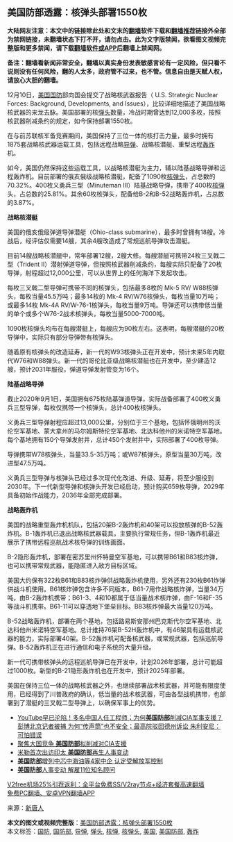 <h2>美国防部透露：核弹头部署1550枚</h2> <p class="notice"><b>大陆网友注意：本文中的链接除此处和文末的<a href="https://github.com/bannedbook/fanqiang" >翻墙</a>软件下载和<a href="https://github.com/killgcd/justmysocks/blob/master/README.md">翻墙推荐</a>链接外全部为禁网链接，未翻墙状态下打不开，请勿点击。此为文字版禁闻，欲看图文视频完整版和更多禁闻，请下载<a href="https://github.com/bannedbook/fanqiang">翻墙软件或APP</a>后翻墙上禁闻网。</p><p>备注：翻墙看新闻非常安全，翻墙以真实身份发表敏感言论有一定风险，但只看不说则没有任何风险，翻的人太多，政府管不过来，也不管。信息自由是天赋人权，请放心大胆的翻墙。</b></p>  <div class="entry"> <p id="conimg">12月10日，<a href="https://www.bannedbook.org/bnews/tag/%e7%be%8e%e5%9b%bd/" class="st_tag internal_tag" rel="tag" title="标签 美国 下的日志">美国</a><a href="https://www.bannedbook.org/bnews/tag/%E5%9B%BD%E9%98%B2/" class="st_tag internal_tag" rel="tag" title="标签 国防 下的日志">国防</a>部向国会提交了战略核武器报告（ U.S. Strategic Nuclear Forces: Background, Developments, and Issues），比较详细地描述了美国战略核武器的来龙去脉。美国部署的核<a href="https://www.bannedbook.org/bnews/tag/%E5%BC%B9%E5%A4%B4/" class="st_tag internal_tag" rel="tag" title="标签 弹头 下的日志">弹头</a>数量，冷战时期曾达到12,000多枚，按照核武器削减条约的规定，如今保持部署1550枚。</p> <p>在与前苏联核军备竞赛期间，美国保持了三位一体的核打击力量，最多时拥有1875套战略核武器运载工具，包括远程战略<a href="https://www.bannedbook.org/bnews/tag/%e5%af%bc%e5%bc%b9/" class="st_tag internal_tag" rel="tag" title="标签 导弹 下的日志">导弹</a>、战略核潜艇、重型远程<a href="https://www.bannedbook.org/bnews/tag/%e8%bd%b0%e7%82%b8/" class="st_tag internal_tag" rel="tag" title="标签 轰炸 下的日志">轰炸</a>机。</p> <p>如今，美国仍然保持这些运载工具，以战略核潜艇为主力，辅以陆基战略导弹和远程轰炸机。目前部署的俄亥俄级战略核潜艇，配备了1090枚<a href="https://www.bannedbook.org/bnews/tag/%e6%a0%b8%e5%bc%b9%e5%a4%b4/" class="st_tag internal_tag" rel="tag" title="标签 核弹头 下的日志">核弹头</a>，占总数的70.32%。400枚义勇兵三型（Minuteman III）陆基战略导弹，携带了400枚<a href="https://www.bannedbook.org/bnews/tag/%e6%a0%b8%e5%bc%b9/" class="st_tag internal_tag" rel="tag" title="标签 核弹 下的日志">核弹</a>头，占总数的25.81%。其余60枚核弹头，配备给B-2和B-52战略轰炸机，占总数的3.87%。</p> <p><strong>战略核潜艇</strong></p> <p>美国的俄亥俄级弹道导弹潜艇（Ohio-class submarine），最多时曾拥有18艘。冷战后，经评估仅需要14艘，其余4艘改造成了常规巡航导弹攻击潜艇。</p>  <p>目前14艘战略核潜艇中，常年部署12艘，2艘大修。每艘潜艇可携带24枚三叉戟二型（Trident II）潜射弹道导弹，但按照核武器削减条约，每艘实际只配备了20枚导弹，射程超过12,000公里，可以从世界上的任何海洋下发起攻击。</p> <p>每枚三叉戟二型导弹可携带不同的核弹头，包括最多8枚的 Mk-5 RV/ W88核弹头，每枚当量45.5万吨；最多14枚的 Mk-4 RV/W76核弹头，每枚当量10万吨；或最多14枚 Mk-4A RV/W-76-1核弹头，每枚当量9万吨。导弹还可以携带低当量的单个或多个W76-2战术核弹头，每枚当量5000-7000吨。</p> <p>1090枚核弹头均布在每艘潜艇上，每艘应为90枚左右。这表明，每艘潜艇的20枚导弹中，实际只有部分导弹带有核弹头。</p> <p>随着原有核弹头的改造延寿，新一代的W93核弹头正在开发中，预计未来5年内取代W76和W88弹头。新一代的哥伦比亚级战略核潜艇也在开发中，至少建造12艘，预计2031年服役，弹道导弹发射管变为16个。</p> <p><strong>陆基战略导弹</strong></p>  <p>截止2020年9月1日，美国拥有675枚陆基弹道导弹，实际战备部署了400枚义勇兵三型导弹，每枚仅携带一个核弹头，总计400枚核弹头。</p> <p>义勇兵三型导弹射程应超过13,000公里，分别位于三个基地，包括怀俄明州的沃伦空军基地、蒙大拿州的马尔姆斯特伦空军基地、北达科他州的米诺特空军基地。每个基地拥有150个导弹发射井，总计450个发射井中，实际部署了400枚导弹。</p> <p>导弹携带W78核弹头，当量33.5-35万吨；或W87核弹头，原型当量30万吨，改进型47.5万吨。</p> <p>义勇兵三型导弹与核弹头已经过多次现代化改进、升级、延寿，将至少服役到2030年。下一代新型导弹和核弹头开发已经启动，预计购买659枚导弹，2029年具备初始作战能力，2036年全部完成部署。</p> <p><strong>战略轰炸机</strong></p>  <p>美国的战略重型轰炸机机队，包括20架B-2轰炸机和40架可以投放核弹的B-52轰炸机。B-1轰炸机已退出战略核武器载具，主要执行常规任务，但B-1轰炸机最近展示了携带远程巡航战术核导弹的训练画面。</p> <p>B-2隐形轰炸机，部署在密苏里州怀特曼空军基地，可以携带B61和B83核炸弹，也可以携带常规武器，能隐匿进入敌方目标区域。</p> <p>美国大约保有322枚B61和B83核炸弹供战略轰炸机使用，另外还有230枚B61炸弹供战斗机使用。B61核炸弹包含许多不同版本，B61-7用作战略核炸弹，当量34万吨，由B-2轰炸机携带；B61-3、4和10都属于低当量战术核炸弹，由F-16和F-35等战斗机携带。B61-11可以穿透地下堡垒目标。B83核炸弹最大当量120万吨。</p> <p>B-52战略轰炸机，部署在两个基地，包括路易斯安那州巴克斯代尔空军基地、北达科他州米诺特空军基地。总计维持76架B-52H轰炸机中，有46架具有运载核武器的能力，实际部署40架。B-52轰炸机可配备核武器，或常规武器，包括巡航导弹。B-52轰炸机正在进行通信和电子系统的大量升级。</p> <p>新一代可携带核弹头的远程巡航导弹已在开发中，计划2026年部署，总计可能超过1000枚。新型的B-21隐形轰炸机也在开发中，预计2025年部署。</p>  <p>美国在保持三位一体的战略核武器之外，也继续部署战术核武器，并可能有限度使用，已经得到了川普政府的确认，低当量的战术核武器，可由各型战机携带，也部署到了潜艇的三叉戟二型导弹上，以确保军事上的优势。</p> <ul class='op-related-articles' title='相关阅读'> <li><a href='https://www.bannedbook.org/bnews/bannedvideo/20201212/1446455.html' target='_blank'>YouTube早已沦陷！多名中国人任工程师；为何<b>美国防部</b>削减CIA军事支援？彭博北京记者被捕  为何“传声筒”也不安全；最高院驳回德州诉讼 朱利安尼：可怕错误</a></li> <li><a href='https://www.bannedbook.org/bnews/bannedvideo/20201212/1446287.html' target='_blank'>聚焦大国竞争  <b>美国防部</b>拟削减对CIA支援</a></li> <li><a href='https://www.bannedbook.org/bnews/bannedvideo/20201208/1443949.html' target='_blank'>米勒首次出访印太 <b>美国防部</b>再生人事变动</a></li> <li><a href='https://www.bannedbook.org/bnews/cbnews/20201204/1441802.html' target='_blank'><b>美国防部</b>增列中芯中海油等4家中企 认定受解放军控制</a></li> <li><a href='https://www.bannedbook.org/bnews/cbnews/20201127/1438256.html' target='_blank'><b>美国防部</b>人事变动 解雇11位知名顾问</a></li> </ul> <p class="texttj"> <a href="https://www.bannedbook.org/forum23/topic22702.html" target="_blank">V2free机场25%引荐返利：全平台免费SS/V2ray节点+经济套餐高速翻墙</a><br/> <a href="https://github.com/bannedbook/fanqiang/wiki/%E7%A6%81%E9%97%BB%E7%BD%91%E5%AE%89%E5%8D%93%E7%BF%BB%E5%A2%99%E6%96%B0%E9%97%BBAPP" target="_blank">免费PC翻墙、安卓VPN翻墙APP</a></p><p> 来源：<span class='wp_keywordlink_affiliate'><a href="https://www.ntdtv.com/" title="新唐人">新唐人</a></span> </p><a name='sharetosocial'></a>       <div><b>本文的图文或视频完整版</b>：<a href='https://www.bannedbook.org/bnews/cbnews/20201215/1447798.html'>美国防部透露：核弹头部署1550枚</a></div>  </div><!--END ENTRY--> <div class="postfooter"> <div>本文标签：<a href="https://www.bannedbook.org/bnews/tag/%E5%9B%BD%E9%98%B2/" rel="tag">国防</a>, <a href="https://www.bannedbook.org/bnews/tag/%E5%9B%BD%E9%98%B2%E9%83%A8/" rel="tag">国防部</a>, <a href="https://www.bannedbook.org/bnews/tag/%e5%af%bc%e5%bc%b9/" rel="tag">导弹</a>, <a href="https://www.bannedbook.org/bnews/tag/%E5%BC%B9%E5%A4%B4/" rel="tag">弹头</a>, <a href="https://www.bannedbook.org/bnews/tag/%e6%a0%b8%e5%bc%b9/" rel="tag">核弹</a>, <a href="https://www.bannedbook.org/bnews/tag/%e6%a0%b8%e5%bc%b9%e5%a4%b4/" rel="tag">核弹头</a>, <a href="https://www.bannedbook.org/bnews/tag/%e7%be%8e%e5%9b%bd/" rel="tag">美国</a>, <a href="https://www.bannedbook.org/bnews/tag/%e7%be%8e%e5%9b%bd%e9%98%b2%e9%83%a8/" rel="tag">美国防部</a>, <a href="https://www.bannedbook.org/bnews/tag/%e8%bd%b0%e7%82%b8/" rel="tag">轰炸</a></div>  </div><!--END POSTFOOTER--> 
